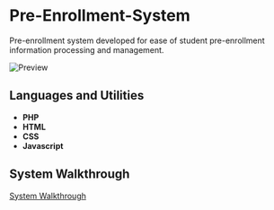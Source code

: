 # Pre-Enrollment-System
Pre-enrollment system developed for ease of student pre-enrollment information processing and management.

![Preview](https://github.com/raxxcarandang/Pre-Enrollment-System/blob/main/walkthrough/preview.gif)

## Languages and Utilities
- **PHP**
- **HTML**
- **CSS**
- **Javascript**

## System Walkthrough
[System Walkthrough](https://drive.google.com/file/d/117dFnvjatoKq25XO6GXB-Mk-mfdrRPCa/view?usp=drive_link)

